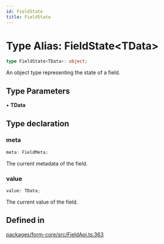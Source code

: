 ```yaml
---
id: FieldState
title: FieldState
---
```


# Type Alias: FieldState\<TData\>

```ts
type FieldState<TData>: object;
```

An object type representing the state of a field.

## Type Parameters

• **TData**

## Type declaration

### meta

```ts
meta: FieldMeta;
```

The current metadata of the field.

### value

```ts
value: TData;
```

The current value of the field.

## Defined in

[packages/form-core/src/FieldApi.ts:363](https://github.com/TanStack/form/blob/782e82ea1fb36627b62d0f588484b4a9c3249fed/packages/form-core/src/FieldApi.ts#L363)
